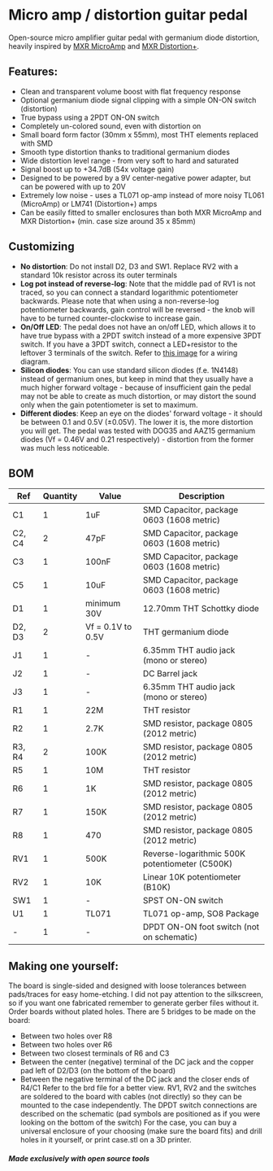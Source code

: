 # Micro amp / distortion guitar pedal
Open-source micro amplifier guitar pedal with germanium diode distortion, heavily inspired by [MXR MicroAmp](https://www.jimdunlop.com/mxr-micro-amp/) and [MXR Distortion+](https://www.jimdunlop.com/mxr-distortion/).

## Features:
 - Clean and transparent volume boost with flat frequency response
 - Optional germanium diode signal clipping with a simple ON-ON switch (distortion)
 - True bypass using a 2PDT ON-ON switch
 - Completely un-colored sound, even with distortion on
 - Small board form factor (30mm x 55mm), most THT elements replaced with SMD
 - Smooth type distortion thanks to traditional germanium diodes
 - Wide distortion level range - from very soft to hard and saturated
 - Signal boost up to +34.7dB (54x voltage gain)
 - Designed to be powered by a 9V center-negative power adapter, but can be powered with up to 20V
 - Extremely low noise - uses a TL071 op-amp instead of more noisy TL061 (MicroAmp) or LM741 (Distortion+) amps
 - Can be easily fitted to smaller enclosures than both MXR MicroAmp and MXR Distortion+ (min. case size around 35 x 85mm)

## Customizing

 - **No distortion**: Do not install D2, D3 and SW1. Replace RV2 with a standard 10k resistor across its outer terminals
 - **Log pot instead of reverse-log**: Note that the middle pad of RV1 is not traced, so you can connect a standard logarithmic potentiometer backwards. Please note that when using a non-reverse-log potentiometer backwards, gain control will be reversed - the knob will have to be turned counter-clockwise to increase gain.
 - **On/Off LED**: The pedal does not have an on/off LED, which allows it to have true bypass with a 2PDT switch instead of a more expensive 3PDT switch. If you have a 3PDT switch, connect a LED+resistor to the leftover 3 terminals of the switch. Refer to [this image](https://mike-bland.com/images/3pdt-wiring.png) for a wiring diagram.
 - **Silicon diodes**: You can use standard silicon diodes (f.e. 1N4148) instead of germanium ones, but keep in mind that they usually have a much higher forward voltage - because of insufficient gain the pedal may not be able to create as much distortion, or may distort the sound only when the gain potentiometer is set to maximum.
 - **Different diodes**: Keep an eye on the diodes' forward voltage - it should be between 0.1 and 0.5V (±0.05V). The lower it is, the more distortion you will get. The pedal was tested with DOG35 and AAZ15 germanium diodes (Vf = 0.46V and 0.21 respectively) - distortion from the former was much less noticeable.

## BOM

|Ref     |Quantity|Value            |Description                                   |
|--------|--------|-----------------|----------------------------------------------|
|C1      |1       |1uF              |SMD Capacitor, package 0603 (1608 metric)     |
|C2, C4  |2       |47pF             |SMD Capacitor, package 0603 (1608 metric)     |
|C3      |1       |100nF            |SMD Capacitor, package 0603 (1608 metric)     |
|C5      |1       |10uF             |SMD Capacitor, package 0603 (1608 metric)     |
|D1      |1       |minimum 30V      |12.70mm THT Schottky diode                    |
|D2, D3  |2       |Vf = 0.1V to 0.5V|THT germanium diode                           |
|J1      |1       |-                |6.35mm THT audio jack (mono or stereo)        |
|J2      |1       |-                |DC Barrel jack                                |
|J3      |1       |-                |6.35mm THT audio jack (mono or stereo)        |
|R1      |1       |22M              |THT resistor                                  |
|R2      |1       |2.7K             |SMD resistor, package 0805 (2012 metric)      |
|R3, R4  |2       |100K             |SMD resistor, package 0805 (2012 metric)      |
|R5      |1       |10M              |THT resistor                                  |
|R6      |1       |1K               |SMD resistor, package 0805 (2012 metric)      |
|R7      |1       |150K             |SMD resistor, package 0805 (2012 metric)      |
|R8      |1       |470              |SMD resistor, package 0805 (2012 metric)      |
|RV1     |1       |500K             |Reverse-logarithmic 500K potentiometer (C500K)|
|RV2     |1       |10K              |Linear 10K potentiometer (B10K)               |
|SW1     |1       |-                |SPST ON-ON switch                             |
|U1      |1       |TL071            |TL071 op-amp, SO8 Package                     |
|-       |1       |-                |DPDT ON-ON foot switch (not on schematic)     |

## Making one yourself:

The board is single-sided and designed with loose tolerances between pads/traces for easy home-etching. I did not pay attention to the silkscreen, so if you want one fabricated remember to generate gerber files without it. Order boards without plated holes.
There are 5 bridges to be made on the board:
 - Between two holes over R8
 - Between two holes over R6
 - Between two closest terminals of R6 and C3
 - Between the center (negative) terminal of the DC jack and the copper pad left of D2/D3 (on the bottom of the board) 
 - Between the negative terminal of the DC jack and the closer ends of R4/C1
Refer to the brd file for a better view.
RV1, RV2 and the switches are soldered to the board with cables (not directly) so they can be mounted to the case independently.
The DPDT switch connections are described on the schematic (pad symbols are positioned as if you were looking on the bottom of the switch)
For the case, you can buy a universal enclosure of your choosing (make sure the board fits) and drill holes in it yourself, or print case.stl on a 3D printer.

#### *Made exclusively with open source tools*
